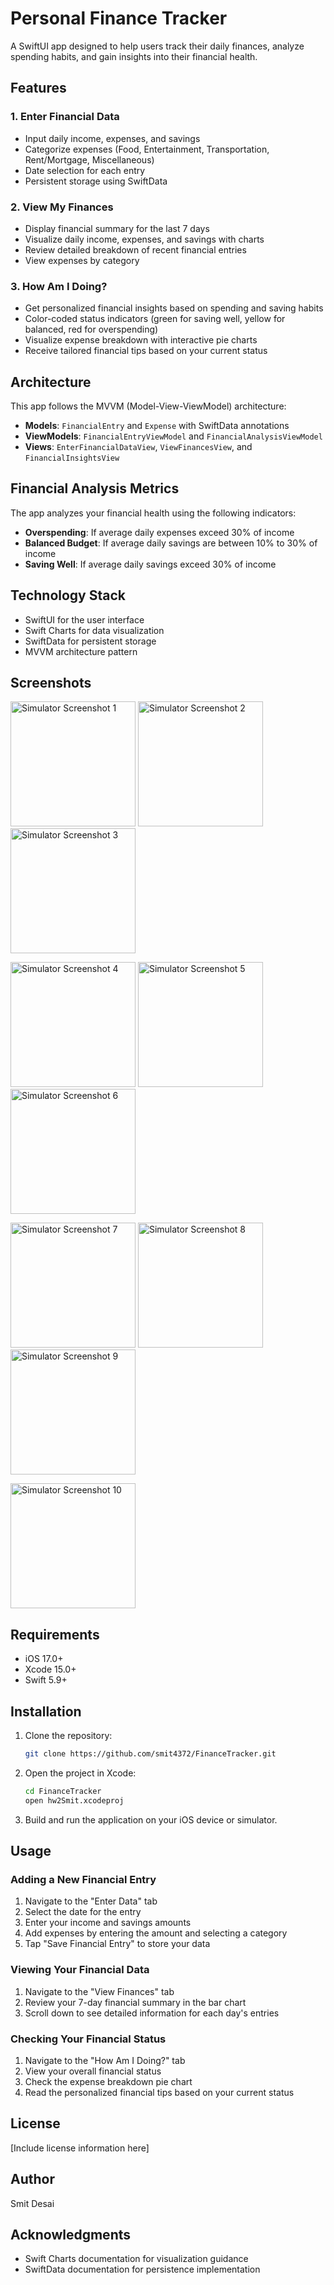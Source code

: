 # Personal Finance Tracker

A SwiftUI app designed to help users track their daily finances, analyze spending habits, and gain insights into their financial health.

## Features

### 1. Enter Financial Data
- Input daily income, expenses, and savings
- Categorize expenses (Food, Entertainment, Transportation, Rent/Mortgage, Miscellaneous)
- Date selection for each entry
- Persistent storage using SwiftData

### 2. View My Finances
- Display financial summary for the last 7 days
- Visualize daily income, expenses, and savings with charts
- Review detailed breakdown of recent financial entries
- View expenses by category

### 3. How Am I Doing?
- Get personalized financial insights based on spending and saving habits
- Color-coded status indicators (green for saving well, yellow for balanced, red for overspending)
- Visualize expense breakdown with interactive pie charts
- Receive tailored financial tips based on your current status

## Architecture

This app follows the MVVM (Model-View-ViewModel) architecture:

- **Models**: `FinancialEntry` and `Expense` with SwiftData annotations
- **ViewModels**: `FinancialEntryViewModel` and `FinancialAnalysisViewModel`
- **Views**: `EnterFinancialDataView`, `ViewFinancesView`, and `FinancialInsightsView`

## Financial Analysis Metrics

The app analyzes your financial health using the following indicators:

- **Overspending**: If average daily expenses exceed 30% of income
- **Balanced Budget**: If average daily savings are between 10% to 30% of income
- **Saving Well**: If average daily savings exceed 30% of income

## Technology Stack

- SwiftUI for the user interface
- Swift Charts for data visualization
- SwiftData for persistent storage
- MVVM architecture pattern

## Screenshots


<p float="left">
  <img src="https://github.com/user-attachments/assets/e34dfe69-a5d5-4311-9557-2e7ce4dab06f" alt="Simulator Screenshot 1" width="200"/>
  <img src="https://github.com/user-attachments/assets/42e8e2be-7447-49fb-9868-a2b6ae40d78c" alt="Simulator Screenshot 2" width="200"/>
  <img src="https://github.com/user-attachments/assets/b2ff803d-c3ee-4c3d-b214-d7b6e26dbdf2" alt="Simulator Screenshot 3" width="200"/>
</p>

<p float="left">
  <img src="https://github.com/user-attachments/assets/fdd48aec-9a42-4ddf-93c9-badc1b06b077" alt="Simulator Screenshot 4" width="200"/>
  <img src="https://github.com/user-attachments/assets/d3fc51f4-71ad-4132-b6a8-84e72606ec46" alt="Simulator Screenshot 5" width="200"/>
  <img src="https://github.com/user-attachments/assets/0214363b-1519-4eff-bbef-1b6bfbd510c4" alt="Simulator Screenshot 6" width="200"/>
</p>

<p float="left">
  <img src="https://github.com/user-attachments/assets/d24624ea-f618-4379-8463-e9467fbba21b" alt="Simulator Screenshot 7" width="200"/>
  <img src="https://github.com/user-attachments/assets/d7a86d75-b7fd-4d84-b1da-5199acd3fc96" alt="Simulator Screenshot 8" width="200"/>
  <img src="https://github.com/user-attachments/assets/68bbf0f5-3dab-4f14-bb40-71ae57dc09f6" alt="Simulator Screenshot 9" width="200"/>
</p>

<p float="left">
  <img src="https://github.com/user-attachments/assets/99f7d4e9-be77-4d02-8a07-bff2f132a6be" alt="Simulator Screenshot 10" width="200"/>
</p>




## Requirements

- iOS 17.0+
- Xcode 15.0+
- Swift 5.9+

## Installation

1. Clone the repository:
   ```bash
   git clone https://github.com/smit4372/FinanceTracker.git
   ```

2. Open the project in Xcode:
   ```bash
   cd FinanceTracker
   open hw2Smit.xcodeproj
   ```

3. Build and run the application on your iOS device or simulator.

## Usage

### Adding a New Financial Entry

1. Navigate to the "Enter Data" tab
2. Select the date for the entry
3. Enter your income and savings amounts
4. Add expenses by entering the amount and selecting a category
5. Tap "Save Financial Entry" to store your data

### Viewing Your Financial Data

1. Navigate to the "View Finances" tab
2. Review your 7-day financial summary in the bar chart
3. Scroll down to see detailed information for each day's entries

### Checking Your Financial Status

1. Navigate to the "How Am I Doing?" tab
2. View your overall financial status
3. Check the expense breakdown pie chart
4. Read the personalized financial tips based on your current status

## License

[Include license information here]

## Author

Smit Desai

## Acknowledgments

- Swift Charts documentation for visualization guidance
- SwiftData documentation for persistence implementation
